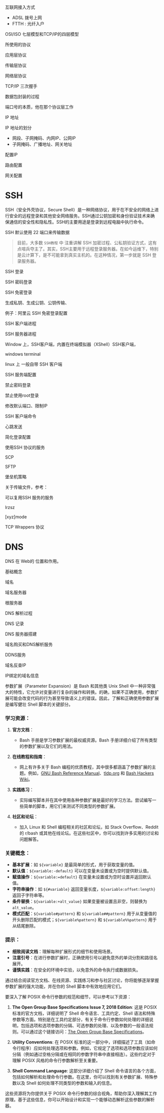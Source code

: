 互联网接入方式

- ADSL 拨号上网
- FTTH : 光纤入户



OSI/ISO 七层模型和TCP/IP的四层模型



所使用的协议

应用层协议

传输层协议

网络层协议



TCP/IP 三次握手

数据包封装的过程





端口号的本质，他在那个协议层工作





IP 地址

IP 地址的划分

- 网段、子网掩码、内网IP、公网IP
- 子网掩码、广播地址、网关地址





配置IP

路由配置

网关配置





# SSH



SSH（安全外壳协议，Secure Shell）是一种网络协议，用于在不安全的网络上进行安全的远程登录和其他安全网络服务。SSH通过公钥加密和身份验证技术来确保通信的安全性和隐私性。SSH的主要用途是登录到远程电脑中执行命令。

SSH 默认使用 22 端口来传输数据

> 目前，大多数 `SSH教程` 中 注重讲解 SSH 加密过程、公私钥验证方式，这有点喧兵夺主了。其实，SSH主要用于远程登录服务器。在如今运维下，特别是云计算下，是不可能拿到真实主机的。在这种情况，第一步就是 SSH 登录服务器。



SSH 登录



SSH 密码登录

SSH 免密登录

生成私钥、生成公钥、公钥传输、

例子：阿里云 SSH 免密登录配置





SSH 客户端进程

SSH 服务器进程



Window 上，SSH客户端，内置在终端模拟器（XShell）SSH客户端，

windows  terminal

linux 上 一般自带 SSH 客户端



SSH 服务端配置



禁止密码登录



禁止使用root登录



修改默认端口、限制IP





SSH 客户端命令



心跳发送



简化登录配置



使用SSH 协议的服务



SCP

SFTP



堡垒机策略



关于传输文件，参考：

可以复用SSH 服务的服务

lrzsz

[xyz]mode







TCP Wrappers 协议







# DNS

DNS 在 Web的 位置和作用。



基础概念

域名

域名服务器

根服务器





DNS 解析过程





DNS 记录



DNS 服务器搭建



域名购买和DNS解析服务



DDNS服务







域名反查IP

IP绑定的域名信息

















参数扩展（Parameter Expansion）是 Bash 和其他类 Unix Shell 中一种非常强大的特性，它允许对变量进行复杂的操作和转换。的确，如果不正确使用，参数扩展可能会改变代码的行为甚至导致语义上的错误。因此，了解和正确使用参数扩展是编写健壮 Shell 脚本的关键部分。

### 学习资源：

1. **官方文档**：
   - Bash 手册是学习参数扩展的最权威资源。Bash 手册详细介绍了所有类型的参数扩展以及它们的用法。

2. **在线教程和指南**：
   - 网上有许多关于 Bash 编程的优质教程，其中很多都涵盖了参数扩展的主题。例如，[GNU Bash Reference Manual](https://www.gnu.org/software/bash/manual/bash.html)、[tldp.org](http://www.tldp.org/LDP/abs/html/parameter-substitution.html) 和 [Bash Hackers Wiki](https://wiki.bash-hackers.org/syntax/pe)。

3. **实践练习**：
   - 实际编写脚本并在其中使用各种参数扩展是最好的学习方法。尝试编写一些简单的脚本，用它们来测试不同类型的参数扩展。

4. **社区和论坛**：
   - 加入 Linux 和 Shell 编程相关的社区和论坛，如 Stack Overflow、Reddit 的 r/bash 或其他在线论坛。在这些社区中，你可以找到许多实用的讨论和问题解答。

### 关键概念：

- **基本扩展**：如 `${variable}` 是最简单的形式，用于获取变量的值。
- **默认值**：`${variable:-default}` 可以在变量未设置或为空时提供默认值。
- **赋值操作**：`${variable:=default}` 在变量未设置或为空时设置并返回默认值。
- **字符串操作**：如 `${#variable}` 返回变量长度，`${variable:offset:length}` 返回子字符串等。
- **条件替换**：`${variable:+alt_value}` 如果变量被设置且非空，则替换为 `alt_value`。
- **模式匹配**：`${variable#pattern}` 和 `${variable##pattern}` 用于从变量值的开头删除匹配的模式；`${variable%pattern}` 和 `${variable%%pattern}` 用于从结尾删除。

### 提示：

- **细致阅读文档**：理解每种扩展形式的细节和使用场景。
- **注意引号**：在进行参数扩展时，正确使用引号以避免意外的单词分割和路径名展开。
- **谨慎实践**：在安全的环境中实验，以免意外的命令执行或数据损失。

通过结合阅读官方文档、在线资源、实践练习和参与社区讨论，你将能够逐渐掌握参数扩展的强大功能，并在你的 Shell 脚本中有效地应用它们。





要深入了解 POSIX 命令行参数的规范和细节，可以参考以下资源：

1. **The Open Group Base Specifications Issue 7, 2018 Edition**: 这是 POSIX 标准的官方文档，详细说明了 Shell 命令语言、工具约定、Shell 语法和特殊参数等方面。特别是在工具约定部分，有关于命令行参数如何处理的详细说明，包括选项和选项参数的分隔、可选参数的处理、以及参数的一般语法规则。可以通过这个链接访问：[The Open Group Base Specifications](https://pubs.opengroup.org/onlinepubs/9699919799.2018edition/)。

2. **Utility Conventions**: 在 POSIX 标准的这一部分中，详细描述了工具（如命令行程序）应如何处理选项和参数。例如，它规定了选项和选项参数应该如何分隔（例如通过空格分隔或在相同的参数字符串中直接相连）。这些约定对于理解 POSIX 风格的命令行参数解析至关重要。

3. **Shell Command Language**: 这部分详细介绍了 Shell 命令语言的各个方面，包括如何解析和处理命令行参数。在这里，你可以找到有关参数扩展、特殊参数以及 Shell 如何处理不同类型的参数和输入的信息。

这些资源将为你提供关于 POSIX 命令行参数的综合视角，帮助你深入理解其工作原理。基于这些信息，你可以开始设计和实现一个能够动态解析这些参数的解析器。








